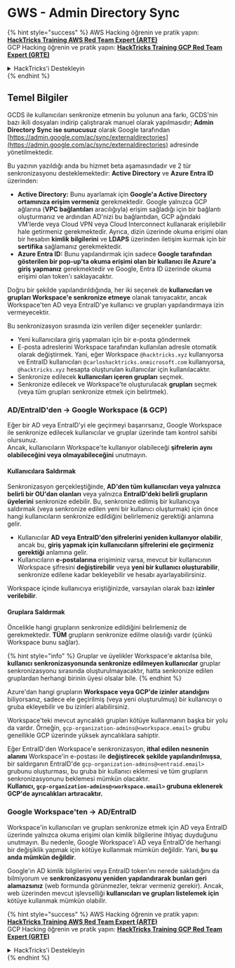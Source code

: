 # GWS - Admin Directory Sync

{% hint style="success" %}
AWS Hacking öğrenin ve pratik yapın:<img src="../../../.gitbook/assets/image (1) (1) (1).png" alt="" data-size="line">[**HackTricks Training AWS Red Team Expert (ARTE)**](https://training.hacktricks.xyz/courses/arte)<img src="../../../.gitbook/assets/image (1) (1) (1).png" alt="" data-size="line">\
GCP Hacking öğrenin ve pratik yapın: <img src="../../../.gitbook/assets/image (2).png" alt="" data-size="line">[**HackTricks Training GCP Red Team Expert (GRTE)**<img src="../../../.gitbook/assets/image (2).png" alt="" data-size="line">](https://training.hacktricks.xyz/courses/grte)

<details>

<summary>HackTricks'i Destekleyin</summary>

* [**abonelik planlarını**](https://github.com/sponsors/carlospolop) kontrol edin!
* **💬 [**Discord grubuna**](https://discord.gg/hRep4RUj7f) veya [**telegram grubuna**](https://t.me/peass) katılın ya da **Twitter'da** 🐦 [**@hacktricks\_live**](https://twitter.com/hacktricks_live)**'i takip edin.**
* **Hacking ipuçlarını paylaşmak için** [**HackTricks**](https://github.com/carlospolop/hacktricks) ve [**HackTricks Cloud**](https://github.com/carlospolop/hacktricks-cloud) github reposuna PR gönderin.

</details>
{% endhint %}

## Temel Bilgiler

GCDS ile kullanıcıları senkronize etmenin bu yolunun ana farkı, GCDS'nin bazı ikili dosyaları indirip çalıştırarak manuel olarak yapılmasıdır; **Admin Directory Sync ise sunucusuz** olarak Google tarafından [https://admin.google.com/ac/sync/externaldirectories](https://admin.google.com/ac/sync/externaldirectories) adresinde yönetilmektedir.

Bu yazının yazıldığı anda bu hizmet beta aşamasındadır ve 2 tür senkronizasyonu desteklemektedir: **Active Directory** ve **Azure Entra ID** üzerinden:

* **Active Directory:** Bunu ayarlamak için **Google'a Active Directory ortamınıza erişim vermeniz** gerekmektedir. Google yalnızca GCP ağlarına (**VPC bağlantıları** aracılığıyla) erişim sağladığı için bir bağlantı oluşturmanız ve ardından AD'nizi bu bağlantıdan, GCP ağındaki VM'lerde veya Cloud VPN veya Cloud Interconnect kullanarak erişilebilir hale getirmeniz gerekmektedir. Ayrıca, dizin üzerinde okuma erişimi olan bir hesabın **kimlik bilgilerini** ve **LDAPS** üzerinden iletişim kurmak için bir **sertifika** sağlamanız gerekmektedir.
* **Azure Entra ID:** Bunu yapılandırmak için sadece **Google tarafından gösterilen bir pop-up'ta okuma erişimi olan bir kullanıcı ile Azure'a giriş yapmanız** gerekmektedir ve Google, Entra ID üzerinde okuma erişimi olan token'ı saklayacaktır.

Doğru bir şekilde yapılandırıldığında, her iki seçenek de **kullanıcıları ve grupları Workspace'e senkronize etmeye** olanak tanıyacaktır, ancak Workspace'ten AD veya EntraID'ye kullanıcı ve grupları yapılandırmaya izin vermeyecektir.

Bu senkronizasyon sırasında izin verilen diğer seçenekler şunlardır:

* Yeni kullanıcılara giriş yapmaları için bir e-posta göndermek
* E-posta adreslerini Workspace tarafından kullanılan adresle otomatik olarak değiştirmek. Yani, eğer Workspace `@hacktricks.xyz` kullanıyorsa ve EntraID kullanıcıları `@carloshacktricks.onmicrosoft.com` kullanıyorsa, `@hacktricks.xyz` hesapta oluşturulan kullanıcılar için kullanılacaktır.
* Senkronize edilecek **kullanıcıları içeren grupları** seçmek.
* Senkronize edilecek ve Workspace'te oluşturulacak **grupları** seçmek (veya tüm grupları senkronize etmek için belirtmek).

### AD/EntraID'den -> Google Workspace (& GCP)

Eğer bir AD veya EntraID'yi ele geçirmeyi başarırsanız, Google Workspace ile senkronize edilecek kullanıcılar ve gruplar üzerinde tam kontrol sahibi olursunuz.\
Ancak, kullanıcıların Workspace'te kullanıyor olabileceği **şifrelerin** **aynı olabileceğini veya olmayabileceğini** unutmayın.

#### Kullanıcılara Saldırmak

Senkronizasyon gerçekleştiğinde, **AD'den tüm kullanıcıları veya yalnızca belirli bir OU'dan olanları** veya yalnızca **EntraID'deki belirli grupların üyelerini** senkronize edebilir. Bu, senkronize edilmiş bir kullanıcıya saldırmak (veya senkronize edilen yeni bir kullanıcı oluşturmak) için önce hangi kullanıcıların senkronize edildiğini belirlemeniz gerektiği anlamına gelir.

* Kullanıcılar **AD veya EntraID'den şifrelerini yeniden kullanıyor olabilir**, ancak bu, **giriş yapmak için kullanıcıların şifrelerini ele geçirmeniz gerektiği** anlamına gelir.
* Kullanıcıların **e-postalarına** erişiminiz varsa, mevcut bir kullanıcının Workspace şifresini **değiştirebilir** veya **yeni bir kullanıcı oluşturabilir**, senkronize edilene kadar bekleyebilir ve hesabı ayarlayabilirsiniz.

Workspace içinde kullanıcıya eriştiğinizde, varsayılan olarak bazı **izinler verilebilir**.

#### Gruplara Saldırmak

Öncelikle hangi grupların senkronize edildiğini belirlemeniz de gerekmektedir. **TÜM** grupların senkronize edilme olasılığı vardır (çünkü Workspace bunu sağlar).

{% hint style="info" %}
Gruplar ve üyelikler Workspace'e aktarılsa bile, **kullanıcı senkronizasyonunda senkronize edilmeyen kullanıcılar** gruplar senkronizasyonu sırasında oluşturulmayacaktır, hatta senkronize edilen gruplardan herhangi birinin üyesi olsalar bile.
{% endhint %}

Azure'dan hangi grupların **Workspace veya GCP'de izinler atandığını** biliyorsanız, sadece ele geçirilmiş (veya yeni oluşturulmuş) bir kullanıcıyı o gruba ekleyebilir ve bu izinleri alabilirsiniz.

Workspace'teki mevcut ayrıcalıklı grupları kötüye kullanmanın başka bir yolu da vardır. Örneğin, `gcp-organization-admins@<workspace.email>` grubu genellikle GCP üzerinde yüksek ayrıcalıklara sahiptir.

Eğer EntraID'den Workspace'e senkronizasyon, **ithal edilen nesnenin alanını** Workspace'in e-postası ile **değiştirecek şekilde yapılandırılmışsa**, bir saldırganın EntraID'de `gcp-organization-admins@<entraid.email>` grubunu oluşturması, bu gruba bir kullanıcı eklemesi ve tüm grupların senkronizasyonunu beklemesi mümkün olacaktır.\
**Kullanıcı, `gcp-organization-admins@<workspace.email>` grubuna eklenerek GCP'de ayrıcalıkları artıracaktır.**

### Google Workspace'ten -> AD/EntraID

Workspace'in kullanıcıları ve grupları senkronize etmek için AD veya EntraID üzerinde yalnızca okuma erişimi olan kimlik bilgilerine ihtiyaç duyduğunu unutmayın. Bu nedenle, Google Workspace'i AD veya EntraID'de herhangi bir değişiklik yapmak için kötüye kullanmak mümkün değildir. Yani, **bu şu anda mümkün değildir**.

Google'ın AD kimlik bilgilerini veya EntraID token'ını nerede sakladığını da bilmiyorum ve **senkronizasyonu yeniden yapılandırarak bunları geri alamazsınız** (web formunda görünmezler, tekrar vermeniz gerekir). Ancak, web üzerinden mevcut işlevselliği **kullanıcıları ve grupları listelemek için** kötüye kullanmak mümkün olabilir.

{% hint style="success" %}
AWS Hacking öğrenin ve pratik yapın:<img src="../../../.gitbook/assets/image (1) (1) (1).png" alt="" data-size="line">[**HackTricks Training AWS Red Team Expert (ARTE)**](https://training.hacktricks.xyz/courses/arte)<img src="../../../.gitbook/assets/image (1) (1) (1).png" alt="" data-size="line">\
GCP Hacking öğrenin ve pratik yapın: <img src="../../../.gitbook/assets/image (2).png" alt="" data-size="line">[**HackTricks Training GCP Red Team Expert (GRTE)**<img src="../../../.gitbook/assets/image (2).png" alt="" data-size="line">](https://training.hacktricks.xyz/courses/grte)

<details>

<summary>HackTricks'i Destekleyin</summary>

* [**abonelik planlarını**](https://github.com/sponsors/carlospolop) kontrol edin!
* **💬 [**Discord grubuna**](https://discord.gg/hRep4RUj7f) veya [**telegram grubuna**](https://t.me/peass) katılın ya da **Twitter'da** 🐦 [**@hacktricks\_live**](https://twitter.com/hacktricks_live)**'i takip edin.**
* **Hacking ipuçlarını paylaşmak için** [**HackTricks**](https://github.com/carlospolop/hacktricks) ve [**HackTricks Cloud**](https://github.com/carlospolop/hacktricks-cloud) github reposuna PR gönderin.

</details>
{% endhint %}
